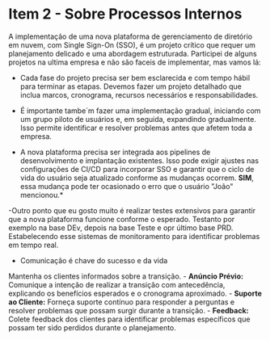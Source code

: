 # Item 2 - Sobre Processos Internos

A implementação de uma nova plataforma de gerenciamento de diretório em nuvem, com Single Sign-On (SSO), é um projeto crítico que requer um planejamento delicado e uma abordagem estruturada. Participei de alguns projetos na ultima empresa e não são faceis de implementar, mas vamos lá:

- Cada fase do projeto precisa ser bem esclarecida e com tempo hábil para terminar as etapas. Devemos fazer um projeto detalhado que inclua marcos, cronograma, recursos necessários e responsabilidades. 

- É importante tambe´m fazer uma implementação gradual, iniciando com um grupo piloto de usuários e, em seguida, expandindo gradualmente. Isso permite identificar e resolver problemas antes que afetem toda a empresa.

- A nova plataforma precisa ser integrada aos pipelines de desenvolvimento e implantação existentes. Isso pode exigir ajustes nas configurações de CI/CD para incorporar SSO e garantir que o ciclo de vida do usuário seja atualizado conforme as mudanças ocorrem.
**SIM**, essa mudança pode ter ocasionado o erro que o usuário "João" mencionou.*

-Outro ponto que eu gosto muito é realizar testes extensivos para garantir que a nova plataforma funcione conforme o esperado. Testanto por exemplo na base DEv, depois na base Teste e opr último base PRD.
Estabelecendo esse sistemas de monitoramento para identificar problemas em tempo real.
- Comunicação é chave do sucesso e da vida

Mantenha os clientes informados sobre a transição.
    - **Anúncio Prévio:** Comunique a intenção de realizar a transição com antecedência, explicando os benefícios esperados e o cronograma aproximado.
    - **Suporte ao Cliente:** Forneça suporte contínuo para responder a perguntas e resolver problemas que possam surgir durante a transição.
    - **Feedback:** Colete feedback dos clientes para identificar problemas específicos que possam ter sido perdidos durante o planejamento.
